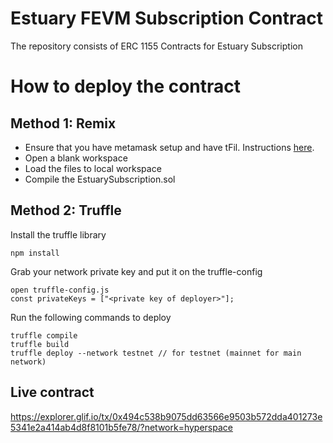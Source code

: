 # Estuary FEVM Subscription Contract

The repository consists of ERC 1155 Contracts for Estuary Subscription

# How to deploy the contract

## Method 1: Remix
- Ensure that you have metamask setup and have tFil. Instructions [here](https://docs.filecoin.io/fvm/how-tos/add-to-metamask/).
- Open a blank workspace
- Load the files to local workspace
- Compile the EstuarySubscription.sol

## Method 2: Truffle
Install the truffle library
```
npm install
```

Grab your network private key and put it on the truffle-config
```
open truffle-config.js
const privateKeys = ["<private key of deployer>"]; 
```

Run the following commands to deploy
```
truffle compile
truffle build
truffle deploy --network testnet // for testnet (mainnet for main network)
```

## Live contract
https://explorer.glif.io/tx/0x494c538b9075dd63566e9503b572dda401273e5341e2a414ab4d8f8101b5fe78/?network=hyperspace
